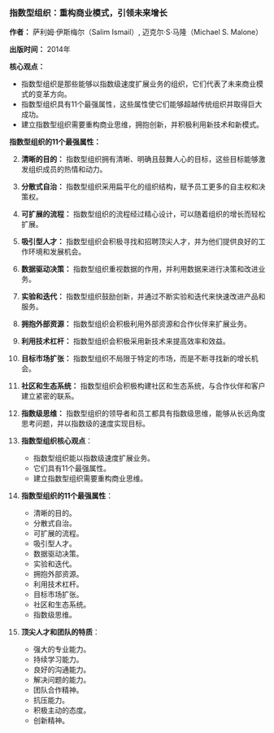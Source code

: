 ### 指数型组织：重构商业模式，引领未来增长

**作者：** 萨利姆·伊斯梅尔（Salim Ismail）, 迈克尔·S·马隆（Michael S. Malone）

**出版时间：** 2014年

**核心观点：**

- 指数型组织是那些能够以指数级速度扩展业务的组织，它们代表了未来商业模式的变革方向。
- 指数型组织具有11个最强属性，这些属性使它们能够超越传统组织并取得巨大成功。
- 建立指数型组织需要重构商业思维，拥抱创新，并积极利用新技术和新模式。

**指数型组织的11个最强属性：**

2. **清晰的目的：** 指数型组织拥有清晰、明确且鼓舞人心的目标，这些目标能够激发组织成员的热情和动力。
4. **分散式自治：** 指数型组织采用扁平化的组织结构，赋予员工更多的自主权和决策权。
6. **可扩展的流程：** 指数型组织的流程经过精心设计，可以随着组织的增长而轻松扩展。
8. **吸引型人才：** 指数型组织会积极寻找和招聘顶尖人才，并为他们提供良好的工作环境和发展机会。
10. **数据驱动决策：** 指数型组织重视数据的作用，并利用数据来进行决策和改进业务。
12. **实验和迭代：** 指数型组织鼓励创新，并通过不断实验和迭代来快速改进产品和服务。
14. **拥抱外部资源：** 指数型组织会积极利用外部资源和合作伙伴来扩展业务。
16. **利用技术杠杆：** 指数型组织会积极采用新技术来提高效率和效益。
18. **目标市场扩张：** 指数型组织不局限于特定的市场，而是不断寻找新的增长机会。
20. **社区和生态系统：** 指数型组织会积极构建社区和生态系统，与合作伙伴和客户建立紧密的联系。
22. **指数级思维：** 指数型组织的领导者和员工都具有指数级思维，能够从长远角度思考问题，并以指数级的速度实现目标。

1. **指数型组织核心观点**：
   - 指数型组织能以指数级速度扩展业务。
   - 它们具有11个最强属性。
   - 建立指数型组织需要重构商业思维。

2. **指数型组织的11个最强属性**：
   - 清晰的目的。
   - 分散式自治。
   - 可扩展的流程。
   - 吸引型人才。
   - 数据驱动决策。
   - 实验和迭代。
   - 拥抱外部资源。
   - 利用技术杠杆。
   - 目标市场扩张。
   - 社区和生态系统。
   - 指数级思维。



6. **顶尖人才和团队的特质**：
   - 强大的专业能力。
   - 持续学习能力。
   - 良好的沟通能力。
   - 解决问题的能力。
   - 团队合作精神。
   - 抗压能力。
   - 积极主动的态度。
   - 创新精神。


